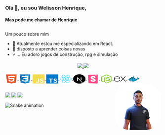### Olá 👋, eu sou Welisson Henrique,
#### Mas pode me chamar de Henrique

##

Um pouco sobre mim
- 🔭 Atualmente estou me especializando em React.
- 👯 disposto a aprender coisas novas
- ⚡ ... Eu adoro jogos de construção, rpg e simulação 

<div align="center">
  <a href="github.com/wellhenrique">
  <img height="180em" src="https://github-readme-stats.vercel.app/api?username=wellhenrique&show_icons=true&theme=gruvbox&include_all_commits=true&count_private=true"/>
  <img height="180em" src="https://github-readme-stats.vercel.app/api/top-langs/?username=wellhenrique&layout=compact&langs_count=7&theme=gruvbox"/>
</div>
  <div style="display: inline_block"><br>
  <img align="center" alt="Well-HTML" height="30" width="40" src="https://raw.githubusercontent.com/devicons/devicon/master/icons/html5/html5-original.svg">
  <img align="center" alt="Well-CSS" height="30" width="40" src="https://raw.githubusercontent.com/devicons/devicon/master/icons/css3/css3-original.svg">
  <img align="center" alt="Well-Js" height="30" width="40" src="https://raw.githubusercontent.com/devicons/devicon/master/icons/javascript/javascript-plain.svg">
  <img align="center" alt="Well-Ts" height="30" width="40" src="https://raw.githubusercontent.com/devicons/devicon/master/icons/typescript/typescript-plain.svg">
  <img align="center" alt="Well-React" height="30" width="40" src="https://raw.githubusercontent.com/devicons/devicon/master/icons/react/react-original.svg">
      <img align="center" alt="Well-React" height="30" width="40" src="https://raw.githubusercontent.com/devicons/devicon/master/icons/nextjs/nextjs-original.svg">
          <img align="center" alt="Well-React" height="30" width="40" src="https://raw.githubusercontent.com/devicons/devicon/master/icons/storybook/storybook-original.svg">
  <img align="center" alt="Well-CSS" height="30" width="40" src="https://raw.githubusercontent.com/devicons/devicon/master/icons/nodejs/nodejs-original.svg">
    <img align="center" alt="Well-CSS" height="30" width="40" src="https://raw.githubusercontent.com/devicons/devicon/master/icons/express/express-original.svg">
      <img align="center" alt="Well-CSS" height="30" width="40" src="https://raw.githubusercontent.com/devicons/devicon/master/icons/docker/docker-original.svg">
  <img align="right" alt="well-pic" height="150" style="border-radius:50px;" src="https://github.com/wellhenrique/wellhenrique/blob/main/meAvatar.png">
</div>
  
##
 
<div> 
  <a href="https://www.instagram.com/weellh_enrique/" target="_blank"><img src="https://img.shields.io/badge/-Instagram-%23E4405F?style=for-the-badge&logo=instagram&logoColor=white" target="_blank"></a>
  <a href = "mailto:welissonh80@@gmail.com"><img src="https://img.shields.io/badge/-Gmail-%23333?style=for-the-badge&logo=gmail&logoColor=white" target="_blank"></a>
  <a href="https://www.linkedin.com/in/wellissonhenriques21/" target="_blank"><img src="https://img.shields.io/badge/-LinkedIn-%230077B5?style=for-the-badge&logo=linkedin&logoColor=white" target="_blank"></a> 
 
  ![Snake animation](https://github.com/wellhenrique/wellhenrique/blob/output/github-contribution-grid-snake.svg)
 
</div>
